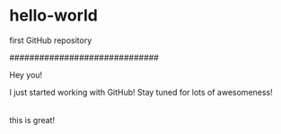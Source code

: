 # hello-world
first GitHub repository

##############################

Hey you!

I just started working with GitHub! Stay tuned for lots of awesomeness!

######

this is great!


